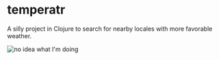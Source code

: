 temperatr
=========

A silly project in Clojure to search for nearby locales with more favorable weather.

![no idea what I'm doing](http://i2.kym-cdn.com/photos/images/original/000/234/739/fa5.jpg)
